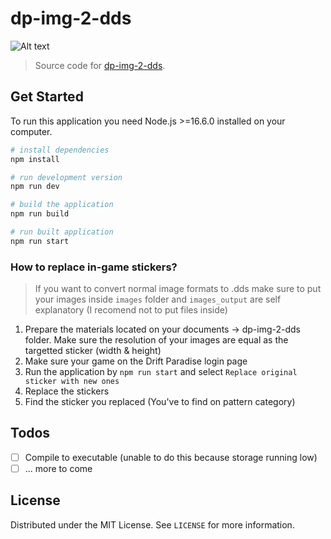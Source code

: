 # dp-img-2-dds

![Alt text](https://raw.github.com/arcetros/dp-img-2-dds/main/cli_screenshot.jpg)

> Source code for [dp-img-2-dds](https://github.com/arcetros/dp-img-2-dds).

## Get Started

To run this application you need Node.js >=16.6.0 installed on your computer.

```bash
# install dependencies
npm install

# run development version
npm run dev

# build the application
npm run build

# run built application
npm run start
```

### How to replace in-game stickers?
> If you want to convert normal image formats to .dds make sure to put your images inside `images` folder and `images_output` are self explanatory (I recomend not to put files inside)
1. Prepare the materials located on your documents -> dp-img-2-dds folder. Make sure the resolution of your images are equal as the targetted sticker (width & height)
2. Make sure your game on the Drift Paradise login page
3. Run the application by `npm run start` and select `Replace original sticker with new ones`
4. Replace the stickers
5. Find the sticker you replaced (You've to find on pattern category)

## Todos

-   [ ] Compile to executable (unable to do this because storage running low)
-   [ ] ... more to come

## License

Distributed under the MIT License. See `LICENSE` for more information.

